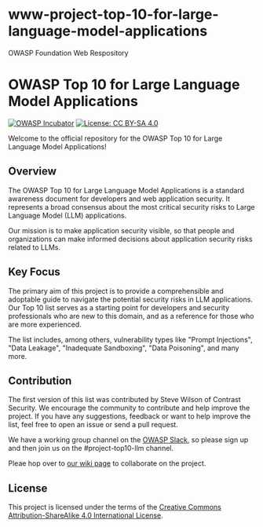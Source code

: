 # www-project-top-10-for-large-language-model-applications
OWASP Foundation Web Respository

# OWASP Top 10 for Large Language Model Applications

[![OWASP Incubator](https://img.shields.io/badge/owasp-incubator-blue.svg)](https://owasp.org/projects/)
[![License: CC BY-SA 4.0](https://img.shields.io/badge/License-CC%20BY--SA%204.0-lightgrey.svg)](https://creativecommons.org/licenses/by-sa/4.0/)

Welcome to the official repository for the OWASP Top 10 for Large Language Model Applications!

## Overview

The OWASP Top 10 for Large Language Model Applications is a standard awareness document for developers and web application security. It represents a broad consensus about the most critical security risks to Large Language Model (LLM) applications. 

Our mission is to make application security visible, so that people and organizations can make informed decisions about application security risks related to LLMs. 

## Key Focus

The primary aim of this project is to provide a comprehensible and adoptable guide to navigate the potential security risks in LLM applications. Our Top 10 list serves as a starting point for developers and security professionals who are new to this domain, and as a reference for those who are more experienced. 

The list includes, among others, vulnerability types like "Prompt Injections", "Data Leakage", "Inadequate Sandboxing", "Data Poisoning", and many more.

## Contribution

The first version of this list was contributed by Steve Wilson of Contrast Security.  We encourage the community to contribute and help improve the project. If you have any suggestions, feedback or want to help improve the list, feel free to open an issue or send a pull request.

We have a working group channel on the [OWASP Slack](https://owasp.org/slack/invite), so please sign up and then join us on the #project-top10-llm channel.

Pleae hop over to [our wiki page](https://github.com/OWASP/www-project-top-10-for-large-language-model-applications/wiki) to collaborate on the project.

## License

This project is licensed under the terms of the [Creative Commons Attribution-ShareAlike 4.0 International License](https://creativecommons.org/licenses/by-sa/4.0/).

